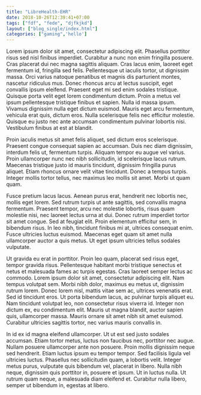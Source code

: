 ```yaml
---
title: "LibreHealth-EHR"
date: 2018-10-26T12:39:41+07:00
tags: ["fdf", "fede", "djfkjkd"]
layout: ["blog_single/index.html"]
categories: ["gaming",'hello']
---
```


Lorem ipsum dolor sit amet, consectetur adipiscing elit. Phasellus porttitor risus sed nisl finibus imperdiet. Curabitur a nunc non enim fringilla posuere. Cras placerat dui nec magna sagittis aliquam. Cras lacus enim, laoreet eget fermentum id, fringilla sed felis. Pellentesque ut iaculis tortor, ut dignissim massa. Orci varius natoque penatibus et magnis dis parturient montes, nascetur ridiculus mus. Donec rhoncus arcu at lectus suscipit, eget convallis ipsum eleifend. Praesent eget mi sed enim sodales tristique. Quisque porta velit eget lorem condimentum dictum. Proin a metus vel ipsum pellentesque tristique finibus et sapien. Nulla id massa ipsum. Vivamus dignissim nulla eget dictum euismod. Mauris eget arcu fermentum, vehicula erat quis, dictum eros. Nulla scelerisque felis nec efficitur molestie. Quisque eu justo nec ante accumsan condimentum pulvinar lobortis nisi. Vestibulum finibus at est at blandit.

Proin iaculis metus sit amet felis aliquet, sed dictum eros scelerisque. Praesent congue consequat sapien ac accumsan. Duis nec diam dignissim, interdum felis ut, fermentum turpis. Aliquam tempor eu augue vel varius. Proin ullamcorper nunc nec nibh sollicitudin, id scelerisque lacus rutrum. Maecenas tristique justo id mauris tincidunt, dignissim fringilla purus aliquet. Etiam rhoncus ornare velit vitae tincidunt. Donec a tempus turpis. Integer mollis tortor tellus, nec maximus leo mollis sit amet. Morbi ut quam quam.

Fusce pretium lacus lacus. Aenean purus erat, hendrerit nec lobortis nec, mollis eget lorem. Sed rutrum turpis ut ante sagittis, sed convallis magna fermentum. Praesent tempor, arcu nec molestie lobortis, risus quam molestie nisi, nec laoreet lectus urna at dui. Donec rutrum imperdiet tortor sit amet congue. Sed at feugiat elit. Proin elementum efficitur sem, in bibendum risus. In leo nibh, tincidunt finibus mi at, ultrices consequat enim. Fusce ultricies luctus euismod. Maecenas eget quam sit amet nulla ullamcorper auctor a quis metus. Ut eget ipsum ultricies tellus sodales vulputate.

Ut gravida eu erat in porttitor. Proin leo quam, placerat sed risus eget, tempor gravida risus. Pellentesque habitant morbi tristique senectus et netus et malesuada fames ac turpis egestas. Cras laoreet semper lectus ac commodo. Lorem ipsum dolor sit amet, consectetur adipiscing elit. Nam tempus volutpat sem. Morbi nibh dolor, maximus eu metus ut, dignissim rutrum lorem. Donec lorem nisl, mattis vitae sem ac, ultrices venenatis erat. Sed id tincidunt eros. Ut porta bibendum lacus, ac pulvinar turpis aliquet eu. Nam tincidunt volutpat leo, non consectetur risus viverra id. Integer non dictum ex, eu condimentum elit. Mauris ut magna blandit, auctor sapien quis, ullamcorper massa. Mauris ornare sit amet nibh sit amet euismod. Curabitur ultricies sagittis tortor, nec varius mauris convallis in.

In id ex id magna eleifend ullamcorper. Ut ut est sed justo sodales accumsan. Etiam tortor metus, luctus non faucibus nec, porttitor nec augue. Nullam posuere ullamcorper ante non posuere. Proin mollis dignissim neque sed hendrerit. Etiam luctus ipsum eu tempor tempor. Sed facilisis ligula vel ultricies luctus. Phasellus nec sollicitudin quam, a lobortis velit. Integer metus purus, vulputate quis bibendum vel, placerat in libero. Nulla nibh neque, dignissim quis porttitor in, posuere et ipsum. Ut in luctus nulla. Ut rutrum quam neque, a malesuada diam eleifend et. Curabitur nulla libero, semper ut bibendum in, egestas at libero.

